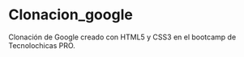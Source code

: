 # Clonacion_google
Clonación de Google creado con HTML5 y CSS3 en el bootcamp de Tecnolochicas PRO.
